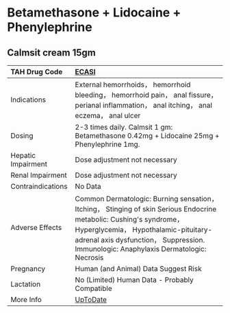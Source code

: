 # Betamethasone + Lidocaine + Phenylephrine

## Calmsit cream 15gm

| TAH Drug Code      | [ECASI](https://www.tahsda.org.tw/drugs/hissearch.php?drug_code=ECASI)                                                                                                                                                                               |
|:-------------------|:-----------------------------------------------------------------------------------------------------------------------------------------------------------------------------------------------------------------------------------------------------|
| Indications        | External hemorrhoids， hemorrhoid bleeding， hemorrhoid pain， anal fissure， perianal inflammation， anal itching， anal eczema， anal ulcer                                                                                                        |
| Dosing             | 2-3 times daily. Calmsit 1 gm: Betamethasone 0.42mg + Lidocaine 25mg + Phenylephrine 1mg.                                                                                                                                                            |
| Hepatic Impairment | Dose adjustment not necessary                                                                                                                                                                                                                        |
| Renal Impairment   | Dose adjustment not necessary                                                                                                                                                                                                                        |
| Contraindications  | No Data                                                                                                                                                                                                                                              |
| Adverse Effects    | Common Dermatologic: Burning sensation， Itching， Stinging of skin Serious Endocrine metabolic: Cushing's syndrome， Hyperglycemia， Hypothalamic-pituitary-adrenal axis dysfunction， Suppression. Immunologic: Anaphylaxis Dermatologic: Necrosis |
| Pregnancy          | Human (and Animal) Data Suggest Risk                                                                                                                                                                                                                 |
| Lactation          | No (Limited) Human Data - Probably Compatible                                                                                                                                                                                                        |
| More Info          | [UpToDate](https://www.uptodate.com/contents/betamethasone-and-lidocaine-and-phenylephrine-drug-information)                                                                                                                                         |

